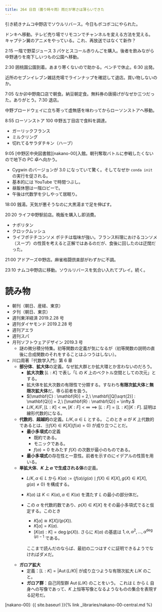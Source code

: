 ```yaml
---
title: 264 日目（曇り時々雨）雨だが寒さは薄らいできた
---
```


引き続きナムコ中野店でソウルリバース。今日もボコボコにやられた。

ドンキへ移動。テレビ売り場でリモコンでチャンネルを変える方法を覚える。
キャプテン翼のアニメをやっている。これ、再放送ではなくて新作？

2:15 一階で野菜ジュース 3 パケとスコール赤りんごを購入。後者を飲みながら中野通りを南下しいつもの公園へ移動。

2:30 囲桃園公園到着。あまり寒くないので助かる。ベンチで休止。6:30 出発。

近所のセブンイレブン雑誌売場でラインナップを確認して退店。買い物しないのか。

7:05 なか卯中野南口店で朝食。納豆朝定食。無料券の唐揚げがなぜか三つだった。ありがとう。7:30 退店。

中野ブロードウェイに立ち寄って虚無感を味わってからローソンストアへ移動。

8:55 ローソンストア 100 中野五丁目店で食料を調達。
* ガーリックフランス
* ミルクリング
* 切れてるサラダチキン（ハーブ）

9:05 [中野区中央図書館][nakano-00]入館。朝刊奪取バトルに参戦したくないので地下の PC 卓へ向かう。
* Cygwin のバージョンが 3.0 になっていて驚く。そしてなぜか `conda init` の実行を促される。
* 基本的には YouTube で時間つぶし。
* 昼飯休憩は一階ロビーで。
* 午後は代数学を少しやって居眠り。

18:00 銭湯。天気が悪そうなのに大黒湯まで足を伸ばす。

20:20 ライフ中野駅前店。晩飯を購入し即消費。
* ナポリタン
* クロックムッシュ
* ライフポテチコンソメ
ポテチは塩味が強い。フランス料理におけるコンソメ（スープ）の性質を考えると正解ではあるのだが、食後に回したのは迂闊だった。

21:00 アドアーズ中野店。麻雀格闘倶楽部がわずかに不調。

23:10 ナムコ中野店に移動。ソウルリバースを気合い入れてプレイ。続く。

# 読み物

* 朝刊（朝日、産経、東京）
* 夕刊（朝日、東京）
* 週刊東洋経済 2019.2.28 号
* 週刊ダイヤモンド 2019.2.28 号
* 週刊アエラ
* 週刊スパ
* 月刊ソフトウェアデザイン 2019.3 号
  * 謎の微分積分特集。初等関数の定義が気になるが（初等関数の説明の直後に合成関数のそれをすることはふつうはしない）。
* 川口周著『代数学入門』第 6 章
  * **部分体**、**拡大体**の定義。なぜ拡大群とか拡大環とか言わないのだろう。
    * **拡大次数** $[L : K]$ で表し「$L$ の $K$ 上のベクトル空間としての次元」とする。
    * 拡大体を拡大次数の有限性で分類する。すなわち**有限次拡大体**と**無限次拡大体**だ。専ら前者を扱う。
    * $[\mathbf{C} : \mathbf{R}] = 2,\ \mathbf{[Q[\sqrt{2}] : \mathbf{Q}}] = 2,\ [\mathbf{R} : \mathbf{Q}] = \infty.$
    * $L/K, K/F, [L : K] \lt \infty, [K : F] \lt \infty \implies [L : F] = [L : K][K : F].$ 証明は線形代数的になる。
  * **代数的**、**超越的**の定義。$L/K, \alpha \in L$ とする。
    このとき $\alpha$ が $K$ 上代数的であるとは、$\exists f(X) \in K[X] (f(\alpha) = 0)$ が成り立つことだ。
    * **最小多項式**の定義
      * 既約である。
      * モニックである。
      * $f(\alpha) = 0$ をみたす $f(X)$ の次数が最小のものである。
    * **最小多項式**の存在性と一意性。前者を示すのにイデアルの性質を用いる。
  * **単拡大体**、**$K$ 上 $\alpha$ で生成される体**の定義。
    * $L/K, \alpha \in L$ から $K(\alpha) := \{f(\alpha)/g(\alpha) \mid f(X)\in K[X], g(X) \in K[X], g(\alpha) \ne 0\}$ を構成する。
    * $K(\alpha)$ は $K \subset K(\alpha), \alpha \in K(\alpha)$ を満たす $L$ の最小の部分体だ。
    * この $\alpha$ を代数的数であり、$p(X) \in K[X]$ をその最小多項式でると仮定する。このとき
      * $K[\alpha] \cong K[X]/(p(X)).$
      * $K[\alpha] = K(\alpha).$
      * $[K(\alpha) : K] = \deg(p(X))$. さらに $K(\alpha)$ の基底は
        $1, \alpha, \alpha^2, \dots, \alpha^{\deg(p) - 1}$ である。

      ここまで読んだのならば、最初の二つはすぐに証明できるようでなければダメだ。
  * **ガロア拡大**
    * 定義：$[L : K] = |\operatorname{Aut}(L/K)|$ が成り立つような有限次拡大 $L/K$ のこと。
    * **ガロア群**：自己同型群 $\operatorname{Aut}(L/K)$ のことをいう。
      これは $L$ から $L$ 自身への写像であって、$K$ 上恒等写像となるようなものの集合を表現する記号だ。

[nakano-00]: {{ site.baseurl }}{% link _libraries/nakano-00-central.md %}
